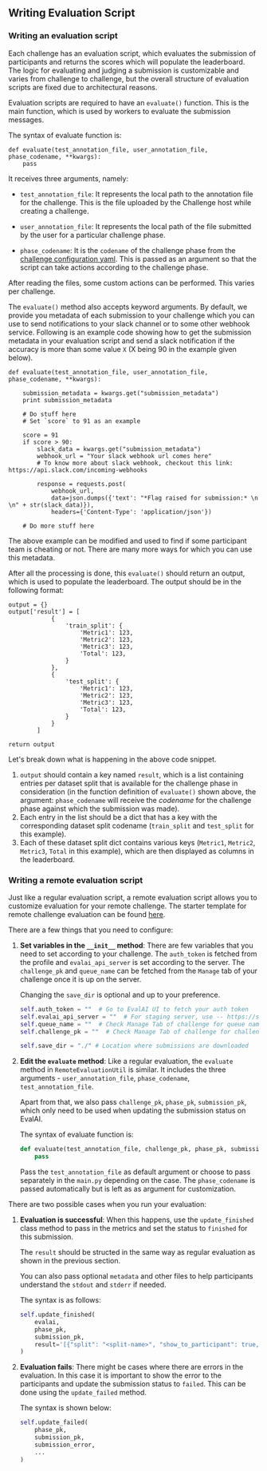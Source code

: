## Writing Evaluation Script

### Writing an evaluation script

Each challenge has an evaluation script, which evaluates the submission of participants and returns the scores which will populate the leaderboard. The logic for evaluating and judging a submission is customizable and varies from challenge to challenge, but the overall structure of evaluation scripts are fixed due to architectural reasons.

Evaluation scripts are required to have an `evaluate()` function. This is the main function, which is used by workers to evaluate the submission messages.

The syntax of evaluate function is:

```
def evaluate(test_annotation_file, user_annotation_file, phase_codename, **kwargs):
    pass
```

It receives three arguments, namely:

- `test_annotation_file`: It represents the local path to the annotation file for the challenge. This is the file uploaded by the Challenge host while creating a challenge.

- `user_annotation_file`: It represents the local path of the file submitted by the user for a particular challenge phase.

- `phase_codename`: It is the `codename` of the challenge phase from the [challenge configuration yaml](https://github.com/Cloud-CV/EvalAI-Starters/blob/master/challenge_config.yaml). This is passed as an argument so that the script can take actions according to the challenge phase.

After reading the files, some custom actions can be performed. This varies per challenge.

The `evaluate()` method also accepts keyword arguments. By default, we provide you metadata of each submission to your challenge which you can use to send notifications to your slack channel or to some other webhook service. Following is an example code showing how to get the submission metadata in your evaluation script and send a slack notification if the accuracy is more than some value `X` (X being 90 in the example given below).

```
def evaluate(test_annotation_file, user_annotation_file, phase_codename, **kwargs):

    submission_metadata = kwargs.get("submission_metadata")
    print submission_metadata

    # Do stuff here
    # Set `score` to 91 as an example

    score = 91
    if score > 90:
        slack_data = kwargs.get("submission_metadata")
        webhook_url = "Your slack webhook url comes here"
        # To know more about slack webhook, checkout this link: https://api.slack.com/incoming-webhooks

        response = requests.post(
            webhook_url,
            data=json.dumps({'text': "*Flag raised for submission:* \n \n" + str(slack_data)}),
            headers={'Content-Type': 'application/json'})

    # Do more stuff here
```

The above example can be modified and used to find if some participant team is cheating or not. There are many more ways for which you can use this metadata.

After all the processing is done, this `evaluate()` should return an output, which is used to populate the leaderboard. The output should be in the following format:

```
output = {}
output['result'] = [
            {
                'train_split': {
                    'Metric1': 123,
                    'Metric2': 123,
                    'Metric3': 123,
                    'Total': 123,
                }
            },
            {
                'test_split': {
                    'Metric1': 123,
                    'Metric2': 123,
                    'Metric3': 123,
                    'Total': 123,
                }
            }
        ]

return output

```

Let's break down what is happening in the above code snippet.

1. `output` should contain a key named `result`, which is a list containing entries per dataset split that is available for the challenge phase in consideration (in the function definition of `evaluate()` shown above, the argument: `phase_codename` will receive the _codename_ for the challenge phase against which the submission was made).
2. Each entry in the list should be a dict that has a key with the corresponding dataset split codename (`train_split` and `test_split` for this example).
3. Each of these dataset split dict contains various keys (`Metric1`, `Metric2`, `Metric3`, `Total` in this example), which are then displayed as columns in the leaderboard.

### Writing a remote evaluation script

Just like a regular evaluation script, a remote evaluation script allows you to customize evaluation for your remote challenge. The starter template for remote challenge evaluation can be found [here](https://github.com/Cloud-CV/EvalAI-Starters/blob/master/remote_challenge_evaluation/evaluation_script_starter.py).

There are a few things that you need to configure:

1. **Set variables in the `__init__` method**: There are few variables that you need to set according to your challenge. The `auth_token` is fetched from the profile and `evalai_api_server` is set according to the server. The `challenge_pk` and `queue_name` can be fetched from the `Manage` tab of your challenge once it is up on  the server.

    Changing the `save_dir` is optional and up to your preference.

    ```python
    self.auth_token = ""  # Go to EvalAI UI to fetch your auth token
    self.evalai_api_server = ""  # For staging server, use -- https://staging.eval.ai; For production server, use -- https://eval.ai
    self.queue_name = ""  # Check Manage Tab of challenge for queue name
    self.challenge_pk = ""  # Check Manage Tab of challenge for challenge PK

    self.save_dir = "./" # Location where submissions are downloaded
    ```

2. **Edit the `evaluate` method**: Like a regular evaluation, the `evaluate` method in `RemoteEvaluationUtil` is similar. It includes the three arguments - `user_annotation_file`, `phase_codename`, `test_annotation_file`.

    Apart from that, we also pass `challenge_pk`, `phase_pk`, `submission_pk`, which only need to be used when updating the submission status on EvalAI.

    The syntax of evaluate function is:

    ```python
    def evaluate(test_annotation_file, challenge_pk, phase_pk, submission_pk, user_submission_file=None, phase_codename=None, **kwargs):
        pass
    ```

    Pass the `test_annotation_file` as default argument or choose to pass separately in the `main.py` depending on the case. The `phase_codename` is passed automatically but is left as as argument for customization.

There are two possible cases when you run your evaluation:

1. **Evaluation is successful**: When this happens, use the `update_finished` class method to pass in the metrics and set the status to `finished` for this submission.

    The `result` should be structed in the same way as regular evaluation as shown in the previous section.

    You can also pass optional `metadata` and other files to help participants understand the `stdout` and `stderr` if needed.

    The syntax is as follows:

    ``` python
    self.update_finished(
        evalai,
        phase_pk,
        submission_pk,
        result='[{"split": "<split-name>", "show_to_participant": true,"accuracies": {"Metric1": 80,"Metric2": 60,"Metric3": 60,"Total": 10}}]'
    )
    ```

2. **Evaluation fails**: There might be cases where there are errors in the evaluation. In this case it is important to show the error to the participants and update the submission status to `failed`. This can be done using the `update_failed` method.

    The syntax is shown below:

    ```python
    self.update_failed(
        phase_pk,
        submission_pk,
        submission_error,
        ...
    )
    ```
